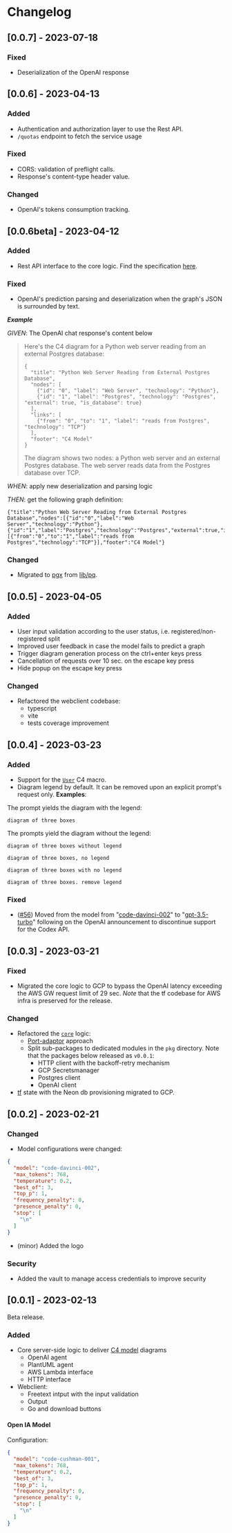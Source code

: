 # Changelog

## [0.0.7] - 2023-07-18

### Fixed

- Deserialization of the OpenAI response

## [0.0.6] - 2023-04-13

### Added

- Authentication and authorization layer to use the Rest API.
- `/quotas` endpoint to fetch the service usage

### Fixed

- CORS: validation of preflight calls.
- Response's content-type header value.

### Changed

- OpenAI's tokens consumption tracking.

## [0.0.6beta] - 2023-04-12

### Added

- Rest API interface to the core logic. Find the specification [here](https://diagramastext.dev/api-reference/).

### Fixed

- OpenAI's prediction parsing and deserialization when the graph's JSON is surrounded by text.

**_Example_**

_GIVEN_: The OpenAI chat response's content below  

> Here's the C4 diagram for a Python web server reading from an external Postgres database:
> 
> ```
> {
>   "title": "Python Web Server Reading from External Postgres Database",
>   "nodes": [
>     {"id": "0", "label": "Web Server", "technology": "Python"},
>     {"id": "1", "label": "Postgres", "technology": "Postgres", "external": true, "is_database": true}
>   ],
>   "links": [
>     {"from": "0", "to": "1", "label": "reads from Postgres", "technology": "TCP"}
>   ],
>   "footer": "C4 Model"
> }
> ```
> 
> The diagram shows two nodes: a Python web server and an external Postgres database. The web server reads data from the Postgres database over TCP.

_WHEN_: apply new deserialization and parsing logic

_THEN_: get the following graph definition:

```
{"title":"Python Web Server Reading from External Postgres Database","nodes":[{"id":"0","label":"Web Server","technology":"Python"},{"id":"1","label":"Postgres","technology":"Postgres","external":true,"is_database":true}],"links":[{"from":"0","to":"1","label":"reads from Postgres","technology":"TCP"}],"footer":"C4 Model"}
```

### Changed

- Migrated to [pgx](https://github.com/jackc/pgx) from [lib/pq](https://github.com/lib/pq). 

## [0.0.5] - 2023-04-05

### Added

- User input validation according to the user status, i.e. registered/non-registered split
- Improved user feedback in case the model fails to predict a graph
- Trigger diagram generation process on the ctrl+enter keys press
- Cancellation of requests over 10 sec. on the escape key press
- Hide popup on the escape key press

### Changed

- Refactored the webclient codebase:
  - typescript
  - vite
  - tests coverage improvement

## [0.0.4] - 2023-03-23

### Added

- Support for the [`User`](https://github.com/plantuml-stdlib/C4-PlantUML/#supported-diagram-types) C4 macro.
- Diagram legend by default. It can be removed upon an explicit prompt's request only. 
**Examples**: 

The prompt yields the diagram with the legend: 
```
diagram of three boxes 
```

The prompts yield the diagram without the legend:

```
diagram of three boxes without legend
```

```
diagram of three boxes, no legend
```

```
diagram of three boxes with no legend
```

```
diagram of three boxes. remove legend
```

### Fixed

- ([#56](https://github.com/kislerdm/diagramastext/issues/56)) Moved from the model
  from "[code-davinci-002](https://platform.openai.com/docs/models/codex)"
  to "[gpt-3.5-turbo](https://platform.openai.com/docs/models/gpt-3-5)" following on the OpenAI announcement to
  discontinue support for the Codex API.

## [0.0.3] - 2023-03-21

### Fixed

- Migrated the core logic to GCP to bypass the OpenAI latency exceeding the AWS GW request limit of 29 sec. _Note_ that
  the tf codebase for AWS infra is preserved for the release.

### Changed

- Refactored the [`core`](./server/core) logic:
    - [Port-adaptor](https://web.archive.org/web/20180822100852/http://alistair.cockburn.us/Hexagonal+architecture)
      approach
    - Split sub-packages to dedicated modules in the `pkg` directory. Note that the packages below released as `v0.0.1`:
        - HTTP client with the backoff-retry mechanism
        - GCP Secretsmanager
        - Postgres client
        - OpenAI client
- [tf](infrastructure/neon) state with the Neon db provisioning migrated to GCP.

## [0.0.2] - 2023-02-21

### Changed

- Model configurations were changed:

```json
{
  "model": "code-davinci-002",
  "max_tokens": 768,
  "temperature": 0.2,
  "best_of": 3,
  "top_p": 1,
  "frequency_penalty": 0,
  "presence_penalty": 0,
  "stop": [
    "\n"
  ]
}
```

- (minor) Added the logo

### Security

- Added the vault to manage access credentials to improve security

## [0.0.1] - 2023-02-13

Beta release.

### Added

- Core server-side logic to deliver [C4 model](https://c4model.com/) diagrams
    - OpenAI agent
    - PlantUML agent
    - AWS Lambda interface
    - HTTP interface
- Webclient:
    - Freetext intput with the input validation
    - Output
    - Go and download buttons

#### Open IA Model

Configuration:

```json
{
  "model": "code-cushman-001",
  "max_tokens": 768,
  "temperature": 0.2,
  "best_of": 3,
  "top_p": 1,
  "frequency_penalty": 0,
  "presence_penalty": 0,
  "stop": [
    "\n"
  ]
}
```
